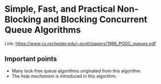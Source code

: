 # Simple, Fast, and Practical Non-Blocking and Blocking Concurrent Queue Algorithms

Link: https://www.cs.rochester.edu/~scott/papers/1996_PODC_queues.pdf

## Important points
- Many lock-free queue algorithms originated from this algorithm.
- The *help mechanism* is introduced in this algorithm.
